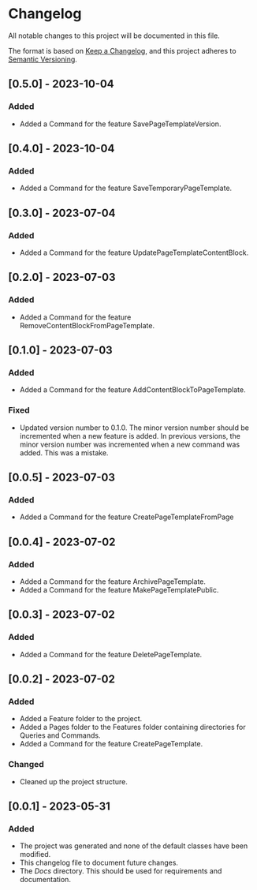 ﻿# Changelog

All notable changes to this project will be documented in this file.

The format is based on [Keep a Changelog](https://keepachangelog.com/en/1.0.0/),
and this project adheres to [Semantic Versioning](https://semver.org/spec/v2.0.0.html).

## [0.5.0] - 2023-10-04
### Added
- Added a Command for the feature SavePageTemplateVersion.

## [0.4.0] - 2023-10-04
### Added
- Added a Command for the feature SaveTemporaryPageTemplate.

## [0.3.0] - 2023-07-04
### Added
- Added a Command for the feature UpdatePageTemplateContentBlock.

## [0.2.0] - 2023-07-03
### Added
- Added a Command for the feature RemoveContentBlockFromPageTemplate.

## [0.1.0] - 2023-07-03
### Added
- Added a Command for the feature AddContentBlockToPageTemplate.

### Fixed
- Updated version number to 0.1.0. The minor version number should be incremented when a new feature is added.
In previous versions, the minor version number was incremented when a new command was added. This was a mistake.

## [0.0.5] - 2023-07-03
### Added
- Added a Command for the feature CreatePageTemplateFromPage

## [0.0.4] - 2023-07-02
### Added
- Added a Command for the feature ArchivePageTemplate.
- Added a Command for the feature MakePageTemplatePublic.

## [0.0.3] - 2023-07-02
### Added
- Added a Command for the feature DeletePageTemplate.

## [0.0.2] - 2023-07-02
### Added
- Added a Feature folder to the project.
- Added a Pages folder to the Features folder containing directories for Queries and Commands.
- Added a Command for the feature CreatePageTemplate.

### Changed
- Cleaned up the project structure.

## [0.0.1] - 2023-05-31
### Added
- The project was generated and none of the default classes have been modified.
- This changelog file to document future changes.
- The _Docs_ directory. This should be used for requirements and documentation.